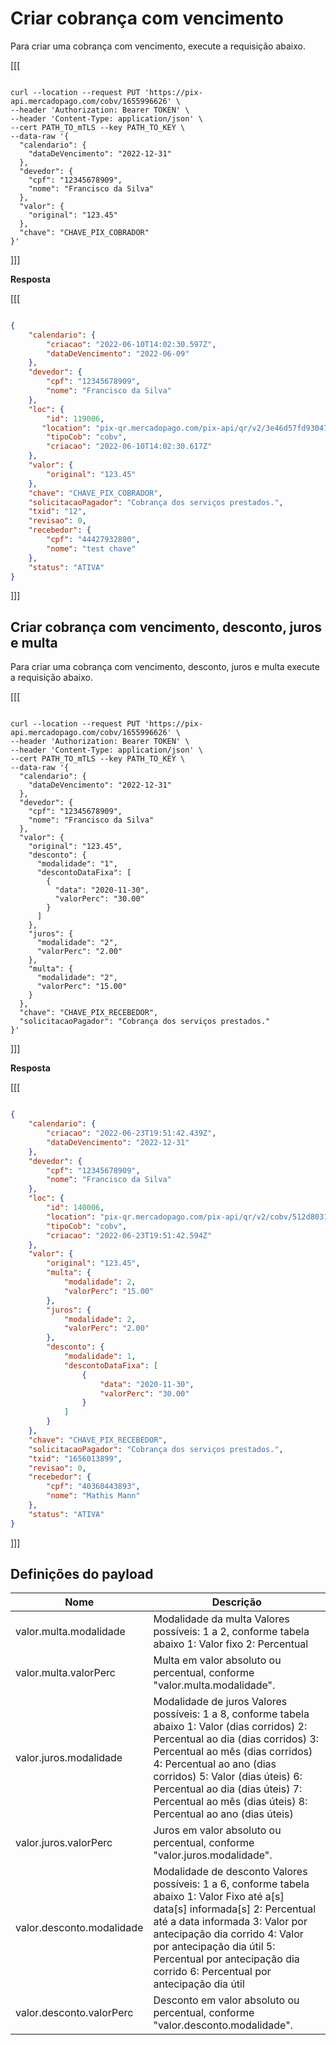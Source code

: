 # Criar cobrança com vencimento

Para criar uma cobrança com vencimento, execute a requisição abaixo.

[[[
```curl

curl --location --request PUT 'https://pix-api.mercadopago.com/cobv/1655996626' \
--header 'Authorization: Bearer TOKEN' \
--header 'Content-Type: application/json' \
--cert PATH_TO_mTLS --key PATH_TO_KEY \
--data-raw '{
  "calendario": {
    "dataDeVencimento": "2022-12-31"
  },
  "devedor": {
    "cpf": "12345678909",
    "nome": "Francisco da Silva"
  },
  "valor": {
    "original": "123.45"
  },
  "chave": "CHAVE_PIX_COBRADOR"
}'

```
]]]


**Resposta**

[[[
```Json

{
    "calendario": {
        "criacao": "2022-06-10T14:02:30.597Z",
        "dataDeVencimento": "2022-06-09"
    },
    "devedor": {
        "cpf": "12345678909",
        "nome": "Francisco da Silva"
    },
    "loc": {
        "id": 119006,
       "location": "pix-qr.mercadopago.com/pix-api/qr/v2/3e46d57fd9304757a622956641fca261",
        "tipoCob": "cobv",
        "criacao": "2022-06-10T14:02:30.617Z"
    },
    "valor": {
        "original": "123.45"
    },
    "chave": "CHAVE_PIX_COBRADOR",
    "solicitacaoPagador": "Cobrança dos serviços prestados.",
    "txid": "12",
    "revisao": 0,
    "recebedor": {
        "cpf": "44427932800",
        "nome": "test chave"
    },
    "status": "ATIVA"
}

```
]]]


## Criar cobrança com vencimento, desconto, juros e multa

Para criar uma cobrança com vencimento, desconto, juros e multa execute a requisição abaixo.

[[[
```curl

curl --location --request PUT 'https://pix-api.mercadopago.com/cobv/1655996626' \
--header 'Authorization: Bearer TOKEN' \
--header 'Content-Type: application/json' \
--cert PATH_TO_mTLS --key PATH_TO_KEY \
--data-raw '{
  "calendario": {
    "dataDeVencimento": "2022-12-31"
  },
  "devedor": {
    "cpf": "12345678909",
    "nome": "Francisco da Silva"
  },
  "valor": {
    "original": "123.45",
    "desconto": {
      "modalidade": "1",
      "descontoDataFixa": [
        {
          "data": "2020-11-30",
          "valorPerc": "30.00"
        }
      ]
    },
    "juros": {
      "modalidade": "2",
      "valorPerc": "2.00"
    },
    "multa": {
      "modalidade": "2",
      "valorPerc": "15.00"
    }
  },
  "chave": "CHAVE_PIX_RECEBEDOR",
  "solicitacaoPagador": "Cobrança dos serviços prestados."
}'

```
]]]


**Resposta**

[[[
```Json

{
    "calendario": {
        "criacao": "2022-06-23T19:51:42.439Z",
        "dataDeVencimento": "2022-12-31"
    },
    "devedor": {
        "cpf": "12345678909",
        "nome": "Francisco da Silva"
    },
    "loc": {
        "id": 140006,
        "location": "pix-qr.mercadopago.com/pix-api/qr/v2/cobv/512d803188d943669e4d8c61aad522f4",
        "tipoCob": "cobv",
        "criacao": "2022-06-23T19:51:42.594Z"
    },
    "valor": {
        "original": "123.45",
        "multa": {
            "modalidade": 2,
            "valorPerc": "15.00"
        },
        "juros": {
            "modalidade": 2,
            "valorPerc": "2.00"
        },
        "desconto": {
            "modalidade": 1,
            "descontoDataFixa": [
                {
                    "data": "2020-11-30",
                    "valorPerc": "30.00"
                }
            ]
        }
    },
    "chave": "CHAVE_PIX_RECEBEDOR",
    "solicitacaoPagador": "Cobrança dos serviços prestados.",
    "txid": "1656013899",
    "revisao": 0,
    "recebedor": {
        "cpf": "40360443893",
        "nome": "Mathis Mann"
    },
    "status": "ATIVA"
}

```
]]]

## Definições do payload


| Nome  | Descrição  |
| --- | --- |
| valor.multa.modalidade  | Modalidade da multa  Valores possíveis: 1 a 2, conforme tabela abaixo  1: Valor fixo  2: Percentual  |
| valor.multa.valorPerc  | Multa em valor absoluto ou percentual, conforme "valor.multa.modalidade".  |
| valor.juros.modalidade  | Modalidade de juros  Valores possíveis: 1 a 8, conforme tabela abaixo  1: Valor (dias corridos)  2: Percentual ao dia (dias corridos)  3: Percentual ao mês (dias corridos)  4: Percentual ao ano (dias corridos)  5: Valor (dias úteis)  6: Percentual ao dia (dias úteis)  7: Percentual ao mês (dias úteis)  8: Percentual ao ano (dias úteis)  |
| valor.juros.valorPerc  | Juros em valor absoluto ou percentual, conforme "valor.juros.modalidade".  |
| valor.desconto.modalidade  | Modalidade de desconto  Valores possíveis: 1 a 6, conforme tabela abaixo  1: Valor Fixo até a[s] data[s] informada[s]  2: Percentual até a data informada  3: Valor por antecipação dia corrido  4: Valor por antecipação dia útil  5: Percentual por antecipação dia corrido  6: Percentual por antecipação dia útil  |
| valor.desconto.valorPerc  | Desconto em valor absoluto ou percentual, conforme "valor.desconto.modalidade".  |
